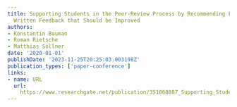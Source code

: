 ```yaml
---
title: Supporting Students in the Peer-Review Process by Recommending Features of
  Written Feedback that Should be Improved
authors:
- Konstantin Bauman
- Roman Rietsche
- Matthias Söllner
date: '2020-01-01'
publishDate: '2023-11-25T20:25:03.003198Z'
publication_types: ['paper-conference']
links:
- name: URL
  url: 
    https://www.researchgate.net/publication/351068887_Supporting_Students_in_the_Peer-Review_Process_by_Recommending_Features_of_Written_Feedback_that_Should_be_Improved
---
```



